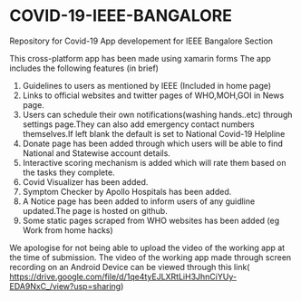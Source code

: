 # COVID-19-IEEE-BANGALORE
Repository for Covid-19 App developement for IEEE Bangalore Section

This cross-platform app has been made using xamarin forms
The app includes the following features (in brief)
1) Guidelines to users as mentioned by IEEE (Included in home page)
2) Links to official websites and twitter pages of WHO,MOH,GOI in News page.
3) Users can schedule their own notifications(washing hands..etc) through settings page.They can also add emergency contact numbers themselves.If left blank the default is set to National Covid-19 Helpline
4) Donate page has been added through which users will be able to find National and Statewise account details.
5) Interactive scoring mechanism is added which will rate them based on the tasks they complete.
6) Covid Visualizer has been added.
7) Symptom Checker by Apollo Hospitals has been added.
8) A Notice page has been added to inform users of any guidline updated.The page is hosted on github.
9) Some static pages scraped from WHO websites has been added (eg Work from home hacks)


We apologise for not being able to upload the video of the working app at the time of submission.
The video of the working app made through screen recording on an Android Device can be viewed through this link( https://drive.google.com/file/d/1qe4tyEJLXRtLiH3JhnCiYUy-EDA9NxC_/view?usp=sharing)

